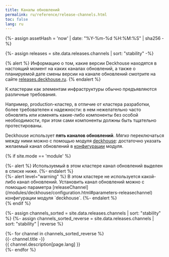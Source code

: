 ```yaml
---
title: Каналы обновлений
permalink: ru/reference/release-channels.html
toc: false
lang: ru
---
```


{%- assign assetHash = 'now' | date: "%Y-%m-%d %H:%M:%S" | sha256 -%}
<link href='../assets/css/releases.css?v={{ assetHash }}' rel='stylesheet' type='text/css' crossorigin="anonymous" />

{%- assign releases = site.data.releases.channels | sort: "stability" -%}

{% alert %}
Информацию о том, какие версии Deckhouse находятся в настоящий момент на каких каналах обновлений, а также о планируемой дате смены версии на канале обновлений смотрите на сайте <a href="https://releases.deckhouse.ru" target="_blank">releases.deckhouse.ru</a>.
{% endalert %}

К кластерам как элементам инфраструктуры обычно предъявляются различные требования.

Например, production-кластер, в отличие от кластера разработки, более требователен к надежности: в нем нежелательно часто обновлять или изменять какие-либо компоненты без особой необходимости, при этом сами компоненты должны быть тщательно протестированы.

Deckhouse использует **пять каналов обновлений**. *Мягко* переключаться между ними можно с помощью модуля [deckhouse](/modules/deckhouse/): достаточно указать желаемый канал обновлений в [конфигурации](/modules/deckhouse/configuration.html#parameters-releasechannel) модуля.

{% if site.mode == 'module' %}
<div id="releases__mark_note">
{%- alert %}
Используемый в этом кластере канал обновлений выделен в списке ниже.
{%- endalert %}
</div>

<div id="releases__stale__block">
{%- alert level="warning" %}
В этом кластере не используется какой-либо канал обновлений. Установить канал обновлений можно с помощью параметра [releaseChannel](/modules/deckhouse/configuration.html#parameters-releasechannel) конфигурации модуля `deckhouse`.
{%- endalert %}
</div>
{% endif %}

{%- assign channels_sorted = site.data.releases.channels | sort: "stability" %}
{%- assign channels_sorted_reverse = site.data.releases.channels | sort: "stability" | reverse  %}

<div class="page__container page_releases" markdown="0">
<div class="releases__menu">
{%- for channel in channels_sorted_reverse %}
    <div class="releases__menu-item releases__menu--channel--{{ channel.name }}">
        <div class="releases__menu-item-header">
            <div class="releases__menu-item-title releases__menu--channel--{{ channel.name }}">
                {{- channel.title -}}
            </div>
        </div>
        <div class="releases__menu-item-description">
            {{ channel.description[page.lang] }}
        </div>
    </div>
{%- endfor %}
</div>
</div>
